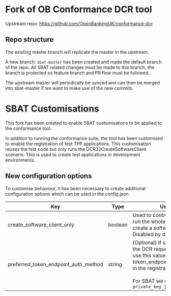 # Fork of OB Conformance DCR tool
Upstream repo: https://github.com/OpenBankingUK/conformance-dcr

## Repo structure

The existing master branch will replicate the master in the upstream.

A new branch: `sbat-master` has been created and made the default branch of the repo.
All SBAT related changes must be made to this branch, the branch is protected so feature branch and PR flow must be followed.

The upstream master will periodically be synced and can then be merged into sbat-master if we want to make use of the new commits.

# SBAT Customisations
This fork has been created to enable SBAT customisations to be applied to the conformance tool.

In addition to running the conformance suite, the tool has been customised to enable the registration of test TPP applications.
This customisation reuses the test code but only runs the DCR32CreateSoftwareClient scenario. This is used to create test applications in development environments.

## New configuration options
To customise behaviour, it has been necessary to create additional configuration options which can be used in the config.json

| Key                                  | Type    | Usage                                                                                                                                                                                   |
|--------------------------------------|---------|-----------------------------------------------------------------------------------------------------------------------------------------------------------------------------------------|
| create_software_client_only          | boolean | Used to control whether to run the whole suite or to only create a software client <br />Disabled by default                                                                            |
| preferred_token_endpoint_auth_method | string  | (Optional) If specified then the DCR request will try to use this value as the token_endpoint_auth_method in the registration<br /><br />For SBAT we currently prefer `private_key_jwt` |

